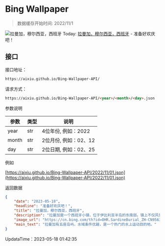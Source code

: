 # Bing Wallpaper

> 数据缓存开始时间: 2022/11/1

![拉曼加，穆尔西亚，西班牙](https://cn.bing.com/th?id=OHR.SardineBurial_ZH-CN9563091726_1920x1080.webp)
Today: [拉曼加，穆尔西亚，西班牙](https://cn.bing.com/th?id=OHR.SardineBurial_ZH-CN9563091726_1920x1080.webp) - 准备好欢庆吧！

## 接口

接口地址：

```html
https://aixiu.github.io/Bing-Wallpaper-API/
```

请求方式：

```html
https://aixiu.github.io/Bing-Wallpaper-API/<year>/<month>/<day>.json
```

参数说明

| 参数 | 类型 | 说明 |
| - | - | - |
| year | str | 4位年份, 例如：2022 |
| month | str | 2位月份, 例如：02、12 |
| day | str | 2位日期, 例如：02、25 |

例如

[https://aixiu.github.io/Bing-Wallpaper-API/2022/11/01.json](https://aixiu.github.io/Bing-Wallpaper-API/2022/11/01.json)

返回数据

```json
{
    "date": "2023-05-18",
    "headline": "准备好欢庆吧！",
    "title": "拉曼加，穆尔西亚，西班牙",
    "description": "拉曼加是一个西班牙小镇，位于伊比利亚半岛的东南部。镇上不仅风景优美，还有公园、竞技场、海滩等等。",
    "image_url": "https://cn.bing.com/th?id=OHR.SardineBurial_ZH-CN9563091726_1920x1080.webp",
    "main_text": "拉曼加有五座岛屿，水域条件优越，是一个热门的水上运动目的地。"
}
```

UpdataTime：2023-05-18 01:42:35
